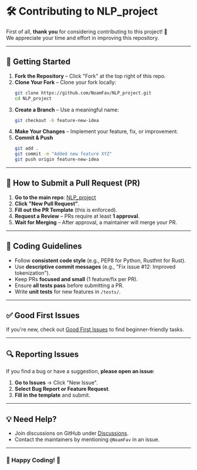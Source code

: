 # 🛠 Contributing to NLP_project

First of all, **thank you** for considering contributing to this project! 🚀  
We appreciate your time and effort in improving this repository.

---

## 🚀 Getting Started

1. **Fork the Repository** – Click "Fork" at the top right of this repo.
2. **Clone Your Fork** – Clone your fork locally:
   ```sh
   git clone https://github.com/NoamFav/NLP_project.git
   cd NLP_project
   ```
3. **Create a Branch** – Use a meaningful name:
   ```sh
   git checkout -b feature-new-idea
   ```
4. **Make Your Changes** – Implement your feature, fix, or improvement.
5. **Commit & Push**
   ```sh
   git add .
   git commit -m "Added new feature XYZ"
   git push origin feature-new-idea
   ```

---

## 📌 How to Submit a Pull Request (PR)

1. **Go to the main repo**: [NLP_project](https://github.com/NoamFav/NLP_project)
2. **Click "New Pull Request"**.
3. **Fill out the PR Template** (this is enforced).
4. **Request a Review** – PRs require at least **1 approval**.
5. **Wait for Merging** – After approval, a maintainer will merge your PR.

---

## 📜 Coding Guidelines

- Follow **consistent code style** (e.g., PEP8 for Python, Rustfmt for Rust).
- Use **descriptive commit messages** (e.g., "Fix issue #12: Improved tokenization").
- Keep PRs **focused and small** (1 feature/fix per PR).
- Ensure **all tests pass** before submitting a PR.
- Write **unit tests** for new features in `/tests/`.

---

## ✅ Good First Issues

If you're new, check out [Good First Issues](https://github.com/NoamFav/NLP_project/issues?q=is%3Aissue+is%3Aopen+label%3A%22good+first+issue%22) to find beginner-friendly tasks.

---

## 🔍 Reporting Issues

If you find a bug or have a suggestion, **please open an issue**:

1. **Go to Issues** → Click "New Issue".
2. **Select Bug Report or Feature Request**.
3. **Fill in the template** and submit.

---

## 💡 Need Help?

- Join discussions on GitHub under [Discussions](https://github.com/NoamFav/NLP_project/discussions).
- Contact the maintainers by mentioning `@NoamFav` in an issue.

---

### 🎉 Happy Coding! 🚀
